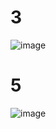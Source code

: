 # 3 #
![image](https://github.com/ThanaloekKaisai/03376836-OOP-2566-Lab-11/assets/144195683/ced0aed2-af5f-4228-888c-dc04e180b0e4)


# 5 #

![image](https://github.com/ThanaloekKaisai/03376836-OOP-2566-Lab-11/assets/144195683/ee7698c0-b888-40fd-b99d-37310f430523)
